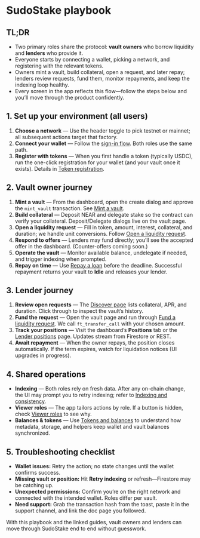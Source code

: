 # SudoStake playbook

## TL;DR
- Two primary roles share the protocol: **vault owners** who borrow liquidity and **lenders** who provide it.
- Everyone starts by connecting a wallet, picking a network, and registering with the relevant tokens.
- Owners mint a vault, build collateral, open a request, and later repay; lenders review requests, fund them, monitor repayments, and keep the indexing loop healthy.
- Every screen in the app reflects this flow—follow the steps below and you’ll move through the product confidently.

## 1. Set up your environment (all users)
1. **Choose a network** — Use the header toggle to pick testnet or mainnet; all subsequent actions target that factory.
2. **Connect your wallet** — Follow the [sign-in flow](./features/authentication-signin-flow.md). Both roles use the same path.
3. **Register with tokens** — When you first handle a token (typically USDC), run the one-click registration for your wallet (and your vault once it exists). Details in [Token registration](./reference/token-registration.md).

## 2. Vault owner journey
1. **Mint a vault** — From the dashboard, open the create dialog and approve the `mint_vault` transaction. See [Mint a vault](./guides/create-vault.md).
2. **Build collateral** — Deposit NEAR and delegate stake so the contract can verify your collateral. Deposit/Delegate dialogs live on the vault page.
3. **Open a liquidity request** — Fill in token, amount, interest, collateral, and duration; we handle unit conversions. Follow [Open a liquidity request](./guides/opening-liquidity-request.md).
4. **Respond to offers** — Lenders may fund directly; you’ll see the accepted offer in the dashboard. (Counter-offers coming soon.)
5. **Operate the vault** — Monitor available balance, undelegate if needed, and trigger indexing when prompted.
6. **Repay on time** — Use [Repay a loan](./guides/repay-loan.md) before the deadline. Successful repayment returns your vault to **Idle** and releases your lender.

## 3. Lender journey
1. **Review open requests** — The [Discover page](./features/discover.md) lists collateral, APR, and duration. Click through to inspect the vault’s history.
2. **Fund the request** — Open the vault page and run through [Fund a liquidity request](./guides/fund-liquidity-request.md). We call `ft_transfer_call` with your chosen amount.
3. **Track your positions** — Visit the dashboard’s **Positions** tab or the [Lender positions](./features/lender-positions.md) page. Updates stream from Firestore or REST.
4. **Await repayment** — When the owner repays, the position closes automatically. If the term expires, watch for liquidation notices (UI upgrades in progress).

## 4. Shared operations
- **Indexing** — Both roles rely on fresh data. After any on-chain change, the UI may prompt you to retry indexing; refer to [Indexing and consistency](./operations/indexing.md).
- **Viewer roles** — The app tailors actions by role. If a button is hidden, check [Viewer roles](./reference/roles.md) to see why.
- **Balances & tokens** — Use [Tokens and balances](./features/tokens.md) to understand how metadata, storage, and helpers keep wallet and vault balances synchronized.

## 5. Troubleshooting checklist
- **Wallet issues:** Retry the action; no state changes until the wallet confirms success.
- **Missing vault or position:** Hit **Retry indexing** or refresh—Firestore may be catching up.
- **Unexpected permissions:** Confirm you’re on the right network and connected with the intended wallet. Roles differ per vault.
- **Need support:** Grab the transaction hash from the toast, paste it in the support channel, and link the doc page you followed.

With this playbook and the linked guides, vault owners and lenders can move through SudoStake end to end without guesswork.
